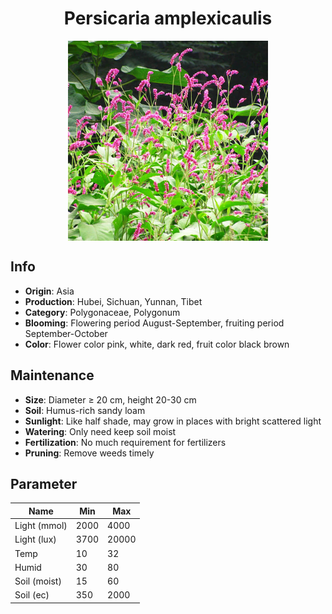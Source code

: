 <h1 align='center'>Persicaria amplexicaulis</h1>
<p align="center">
    <img 
        align='center'
        width='320'
        src="../images/persicaria amplexicaulis.png" 
        alt='Persicaria amplexicaulis' />
</p>

## Info

 - **Origin**: Asia
 - **Production**: Hubei, Sichuan, Yunnan, Tibet
 - **Category**: Polygonaceae, Polygonum
 - **Blooming**: Flowering period August-September, fruiting period September-October
 - **Color**: Flower color pink, white, dark red, fruit color black brown

## Maintenance

 - **Size**: Diameter ≥ 20 cm, height 20-30 cm
 - **Soil**: Humus-rich sandy loam
 - **Sunlight**: Like half shade, may grow in places with bright scattered light
 - **Watering**: Only need keep soil moist
 - **Fertilization**: No much requirement for fertilizers
 - **Pruning**: Remove weeds timely

## Parameter

| Name         | Min  | Max   |
|--------------|------|-------|
| Light (mmol) | 2000 | 4000  |
| Light (lux)  | 3700 | 20000 |
| Temp         | 10    | 32    |
| Humid        | 30   | 80    |
| Soil (moist) | 15   | 60    |
| Soil (ec)    | 350  | 2000  |